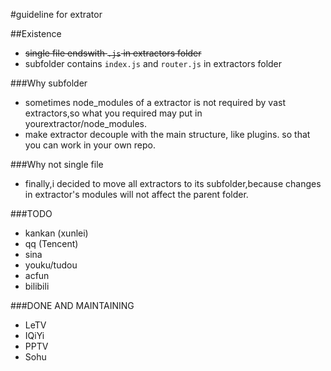 #guideline for extrator

##Existence

* ~~single file endswith `.js` in extractors folder~~
* subfolder contains `index.js` and `router.js` in extractors folder

###Why subfolder

* sometimes node_modules of a extractor is not required by vast extractors,so what you required may put in yourextractor/node_modules.
* make extractor decouple with the main structure, like plugins. so that you can work in your own repo.

###Why not single file
* finally,i decided to move all extractors to its subfolder,because changes in extractor's modules will not affect the parent folder.

###TODO
* kankan (xunlei)
* qq (Tencent)
* sina
* youku/tudou
* acfun
* bilibili

###DONE AND MAINTAINING
* LeTV
* IQiYi
* PPTV
* Sohu